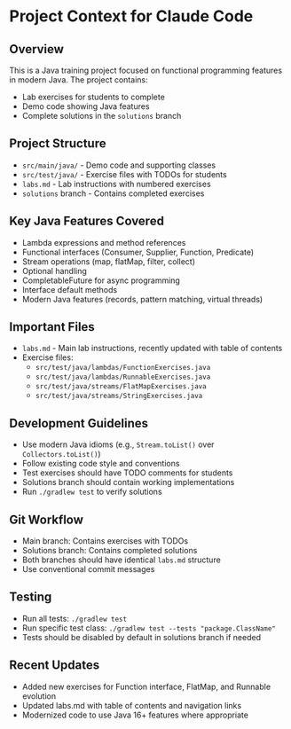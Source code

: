 # Project Context for Claude Code

## Overview
This is a Java training project focused on functional programming features in modern Java. The project contains:
- Lab exercises for students to complete
- Demo code showing Java features
- Complete solutions in the `solutions` branch

## Project Structure
- `src/main/java/` - Demo code and supporting classes
- `src/test/java/` - Exercise files with TODOs for students
- `labs.md` - Lab instructions with numbered exercises
- `solutions` branch - Contains completed exercises

## Key Java Features Covered
- Lambda expressions and method references
- Functional interfaces (Consumer, Supplier, Function, Predicate)
- Stream operations (map, flatMap, filter, collect)
- Optional handling
- CompletableFuture for async programming
- Interface default methods
- Modern Java features (records, pattern matching, virtual threads)

## Important Files
- `labs.md` - Main lab instructions, recently updated with table of contents
- Exercise files:
  - `src/test/java/lambdas/FunctionExercises.java`
  - `src/test/java/lambdas/RunnableExercises.java`
  - `src/test/java/streams/FlatMapExercises.java`
  - `src/test/java/streams/StringExercises.java`

## Development Guidelines
- Use modern Java idioms (e.g., `Stream.toList()` over `Collectors.toList()`)
- Follow existing code style and conventions
- Test exercises should have TODO comments for students
- Solutions branch should contain working implementations
- Run `./gradlew test` to verify solutions

## Git Workflow
- Main branch: Contains exercises with TODOs
- Solutions branch: Contains completed solutions
- Both branches should have identical `labs.md` structure
- Use conventional commit messages

## Testing
- Run all tests: `./gradlew test`
- Run specific test class: `./gradlew test --tests "package.ClassName"`
- Tests should be disabled by default in solutions branch if needed

## Recent Updates
- Added new exercises for Function interface, FlatMap, and Runnable evolution
- Updated labs.md with table of contents and navigation links
- Modernized code to use Java 16+ features where appropriate